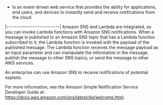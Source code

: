 - Is an event-driven web service that provides the ability for applications, end users, and devices to instantly send and receive notifications from the cloud.

|---------------------------|
Amazon SNS and Lambda are integrated, so you can invoke Lambda functions with Amazon SNS notifications. When a message is published to an Amazon SNS topic that has a Lambda function subscribed to it, the Lambda function is invoked with the payload of the published message. The Lambda function receives the message payload as an input parameter and can manipulate the information in the message, publish the message to other SNS topics, or send the message to other AWS services.

An enterprise can use Amazon SNS to receive notifications of potential exploits.

For more information, see the Amazon Simple Notification Service Developer Guide at:
https://docs.aws.amazon.com/sns/latest/dg/welcome.html.
